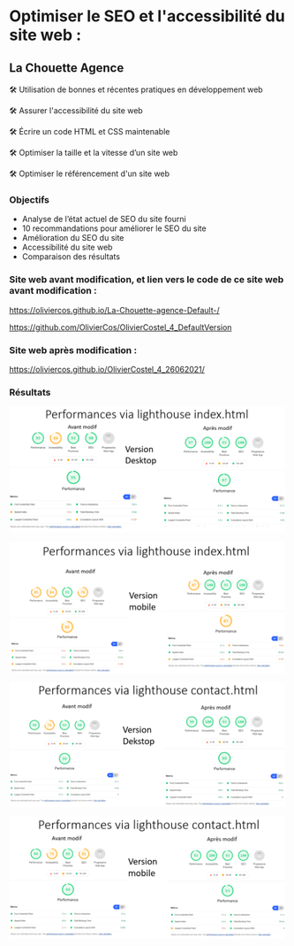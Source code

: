 # Optimiser le SEO et l'accessibilité du site web : 
## La Chouette Agence


🛠️ Utilisation de bonnes et récentes pratiques en développement web

🛠️ Assurer l'accessibilité du site web

🛠️ Écrire un code HTML et CSS maintenable

🛠️ Optimiser la taille et la vitesse d’un site web

🛠️ Optimiser le référencement d'un site web

### Objectifs

- Analyse de l’état actuel de SEO du site fourni
- 10 recommandations pour améliorer le SEO du site
- Amélioration du SEO du site
- Accessibilité du site web
- Comparaison des résultats


### Site web avant modification, et lien vers le code de ce site web avant modification : 

https://oliviercos.github.io/La-Chouette-agence-Default-/

https://github.com/OlivierCos/OlivierCostel_4_DefaultVersion

### Site web après modification : 

https://oliviercos.github.io/OlivierCostel_4_26062021/

### Résultats
<p align="center">


<img alt="Performances de la page index sur Ordinateur" width=500px src="Perf_Desk_index.png"></img>


<img alt="Performances de la page index sur Mobile" width=500px src="Perf_Mob_index.png"></img>


<img alt="Performances de la page contact sur Ordinateur" width=500px src="Perf_Desk_contact.png"></img>


<img alt="Performances de la page contact sur Mobile" width=500px src="Perf_Mob_contact.png"></img>
</p>
